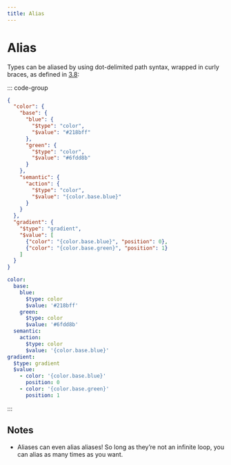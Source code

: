 ```yaml
---
title: Alias
---
```


# Alias

Types can be aliased by using dot-delimited path syntax, wrapped in curly braces, as defined in [3.8](https://design-tokens.github.io/community-group/format/#alias-reference):

::: code-group

```json [JSON] {16,23,24}
{
  "color": {
    "base": {
      "blue": {
        "$type": "color",
        "$value": "#218bff"
      },
      "green": {
        "$type": "color",
        "$value": "#6fdd8b"
      }
    },
    "semantic": {
      "action": {
        "$type": "color",
        "$value": "{color.base.blue}"
      }
    }
  },
  "gradient": {
    "$type": "gradient",
    "$value": [
      {"color": "{color.base.blue}", "position": 0},
      {"color": "{color.base.green}", "position": 1}
    ]
  }
}
```

```yaml [YAML] {12,16,18}
color:
  base:
    blue:
      $type: color
      $value: '#218bff'
    green:
      $type: color
      $value: '#6fdd8b'
  semantic:
    action:
      $type: color
      $value: '{color.base.blue}'
gradient:
  $type: gradient
  $value:
    - color: '{color.base.blue}'
      position: 0
    - color: '{color.base.green}'
      position: 1
```

:::

## Notes

- Aliases can even alias aliases! So long as they’re not an infinite loop, you can alias as many times as you want.
